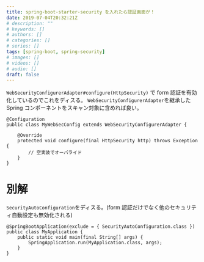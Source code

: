 ```yaml
---
title: spring-boot-starter-security を入れたら認証画面が！
date: 2019-07-04T20:32:21Z
# description: ""
# keywords: []
# authors: []
# categories: []
# series: []
tags: [spring-boot, spring-security]
# images: []
# videos: []
# audio: []
draft: false
---
```


`WebSecurityConfigurerAdapter#configure(HttpSecurity)` で form 認証を有効化しているのでこれをディスる。
`WebSecurityConfigurerAdapter`を継承した Spring コンポーネントをスキャン対象に含めれば良い。

```
@Configuration
public class MyWebSecConfig extends WebSecurityConfigurerAdapter {

    @Override
    protected void configure(final HttpSecurity http) throws Exception {
        // 空実装でオーバライド
    }
}
```

# 別解

`SecurityAutoConfiguration`をディスる。(form 認証だけでなく他のセキュリティ自動設定も無効化される)

```
@SpringBootApplication(exclude = { SecurityAutoConfiguration.class })
public class MyApplication {
    public static void main(final String[] args) {
        SpringApplication.run(MyApplication.class, args);
    }
}
```
